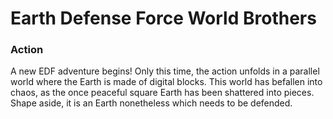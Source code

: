 # Earth Defense Force World Brothers

### Action

A new EDF adventure begins! Only this time, the action unfolds in a parallel world where the Earth is made of digital blocks. This world has befallen into chaos, as the once peaceful square Earth has been shattered into pieces. Shape aside, it is an Earth nonetheless which needs to be defended.